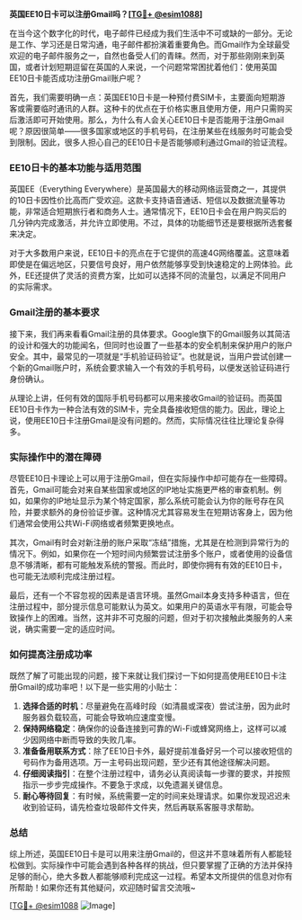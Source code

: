 **英国EE10日卡可以注册Gmail吗？[[TG💪+ @esim1088](https://t.me/s/esim1088)]**

在当今这个数字化的时代，电子邮件已经成为我们生活中不可或缺的一部分。无论是工作、学习还是日常沟通，电子邮件都扮演着重要角色。而Gmail作为全球最受欢迎的电子邮件服务之一，自然也备受人们的青睐。然而，对于那些刚刚来到英国，或者计划短期逗留在英国的人来说，一个问题常常困扰着他们：使用英国EE10日卡能否成功注册Gmail账户呢？

首先，我们需要明确一点：英国EE10日卡是一种预付费SIM卡，主要面向短期游客或需要临时通讯的人群。这种卡的优点在于价格实惠且使用方便，用户只需购买后激活即可开始使用。那么，为什么有人会关心EE10日卡是否能用于注册Gmail呢？原因很简单——很多国家或地区的手机号码，在注册某些在线服务时可能会受到限制。因此，很多人担心自己的EE10日卡是否能够顺利通过Gmail的验证流程。

### EE10日卡的基本功能与适用范围

英国EE（Everything Everywhere）是英国最大的移动网络运营商之一，其提供的10日卡因性价比高而广受欢迎。这款卡支持语音通话、短信以及数据流量等功能，非常适合短期旅行者和商务人士。通常情况下，EE10日卡会在用户购买后的几分钟内完成激活，并允许立即使用。不过，具体的功能细节还是要根据所选套餐来决定。

对于大多数用户来说，EE10日卡的亮点在于它提供的高速4G网络覆盖。这意味着即使是在偏远地区，只要信号良好，用户依然能够享受到快速稳定的上网体验。此外，EE还提供了灵活的资费方案，比如可以选择不同的流量包，以满足不同用户的实际需求。

### Gmail注册的基本要求

接下来，我们再来看看Gmail注册的具体要求。Google旗下的Gmail服务以其简洁的设计和强大的功能闻名，但同时也设置了一些基本的安全机制来保护用户的账户安全。其中，最常见的一项就是“手机验证码验证”。也就是说，当用户尝试创建一个新的Gmail账户时，系统会要求输入一个有效的手机号码，以便发送验证码进行身份确认。

从理论上讲，任何有效的国际手机号码都可以用来接收Gmail的验证码。而英国EE10日卡作为一种合法有效的SIM卡，完全具备接收短信的能力。因此，理论上说，使用EE10日卡注册Gmail是没有问题的。然而，实际情况往往比理论复杂得多。

### 实际操作中的潜在障碍

尽管EE10日卡理论上可以用于注册Gmail，但在实际操作中却可能存在一些障碍。首先，Gmail可能会对来自某些国家或地区的IP地址实施更严格的审查机制。例如，如果你的IP地址显示为某个特定国家，那么系统可能会认为你的账号存在风险，并要求额外的身份验证步骤。这种情况尤其容易发生在短期访客身上，因为他们通常会使用公共Wi-Fi网络或者频繁更换地点。

其次，Gmail有时会对新注册的账户采取“冻结”措施，尤其是在检测到异常行为的情况下。例如，如果你在一个短时间内频繁尝试注册多个账户，或者使用的设备信息不够清晰，都有可能触发系统的警报。而此时，即使你拥有有效的EE10日卡，也可能无法顺利完成注册过程。

最后，还有一个不容忽视的因素是语言环境。虽然Gmail本身支持多种语言，但在注册过程中，部分提示信息可能默认为英文。如果用户的英语水平有限，可能会导致操作上的困难。当然，这并非不可克服的问题，但对于初次接触此类服务的人来说，确实需要一定的适应时间。

### 如何提高注册成功率

既然了解了可能出现的问题，接下来就让我们探讨一下如何提高使用EE10日卡注册Gmail的成功率吧！以下是一些实用的小贴士：

1. **选择合适的时机**：尽量避免在高峰时段（如清晨或深夜）尝试注册，因为此时服务器负载较高，可能会导致响应速度变慢。
2. **保持网络稳定**：确保你的设备连接到可靠的Wi-Fi或蜂窝网络上，这样可以减少因网络中断而导致的失败几率。
3. **准备备用联系方式**：除了EE10日卡外，最好提前准备好另一个可以接收短信的号码作为备用选项。万一主号码出现问题，至少还有其他途径解决问题。
4. **仔细阅读指引**：在整个注册过程中，请务必认真阅读每一步骤的要求，并按照指示一步步完成操作。不要急于求成，以免遗漏关键信息。
5. **耐心等待回复**：有时候，系统需要一定的时间来处理请求。如果你发现迟迟未收到验证码，请先检查垃圾邮件文件夹，然后再联系客服寻求帮助。

### 总结

综上所述，英国EE10日卡是可以用来注册Gmail的，但这并不意味着所有人都能轻松做到。实际操作中可能会遇到各种各样的挑战，但只要掌握了正确的方法并保持足够的耐心，绝大多数人都能够顺利完成这一过程。希望本文所提供的信息对你有所帮助！如果你还有其他疑问，欢迎随时留言交流哦~

[[TG💪+ @esim1088](https://t.me/s/esim1088) ![Image](https://i.postimg.cc/4NQfJmqS/Snipaste-2025-05-13-00-14-12.png)]